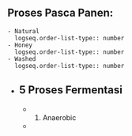 ## Proses Pasca Panen:
	- Natural
	  logseq.order-list-type:: number
	- Honey
	  logseq.order-list-type:: number
	- Washed
	  logseq.order-list-type:: number
- ## 5 Proses Fermentasi
	- 1. Anaerobic
	-